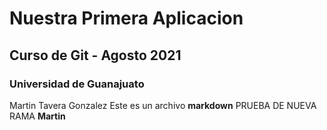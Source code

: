 # Nuestra Primera Aplicacion
## Curso de Git - Agosto 2021
### Universidad de Guanajuato
Martin Tavera Gonzalez 
Este es un archivo **markdown**
PRUEBA DE NUEVA RAMA **Martin**
